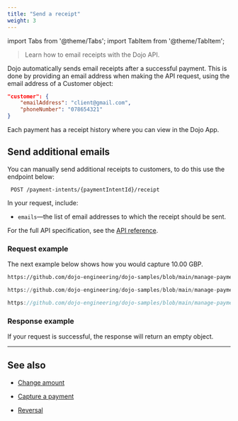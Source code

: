 ```yaml
---
title: "Send a receipt"
weight: 3
---
```

import Tabs from '@theme/Tabs';
import TabItem from '@theme/TabItem';

>Learn how to email receipts with the Dojo API.

Dojo automatically sends email receipts after a successful payment. This is done by providing an email address when making the API request, using the email address of a Customer object:

```json
"customer": {
    "emailAddress": "client@gmail.com",
    "phoneNumber": "078654321"
}
```

Each payment has a receipt history where you can view in the Dojo App.

## Send additional emails

You can manually send additional receipts to customers, to do this use the endpoint below:

``` POST /payment-intents/{paymentIntentId}/receipt```

In your request, include:

* `emails`—the list of email addresses to which the receipt should be sent.

For the full API specification, see the [API reference](/api#operation/Receipt_Create).

### Request example

The next example below shows how you would capture 10.00 GBP.

<Tabs groupId="codeGroup">
  <TabItem value="curl" label="curl" default>

```bash reference
https://github.com/dojo-engineering/dojo-samples/blob/main/manage-payments/curl/send-receipt.sh
```

  </TabItem>
  <TabItem value="python" label="Python">

```py reference
https://github.com/dojo-engineering/dojo-samples/blob/main/manage-payments/python/send-receipt.py
```

  </TabItem>
  <TabItem value="C#" label="C#">

```csharp reference
https://github.com/dojo-engineering/dojo-samples/blob/main/manage-payments/cs/send-receipt.cs
```

  </TabItem>
</Tabs>

### Response example

If your request is successful, the response will return an empty object.

---

## See also

* [Change amount](change-amount/)

* [Capture a payment](capture/)

* [Reversal](Cancellation%20payments/reversal/)
